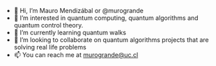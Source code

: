- 👋 Hi, I’m Mauro Mendizábal or @murogrande
- 👀 I’m interested in quantum computing, quantum algorithms and quantum control theory.
- 🌱 I’m currently learning quantum walks
- 💞️ I’m looking to collaborate on quantum algorithms projects that are solving real life problems
- 📫 You can reach me at murogrande@uc.cl

<!---
murogrande/murogrande is a ✨ special ✨ repository because its `README.md` (this file) appears on your GitHub profile.
You can click the Preview link to take a look at your changes.
--->
